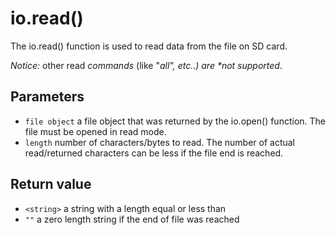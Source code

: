 # io.read()

The io.read() function is used to read data from the file on SD card.

_Notice:_ other read _commands_ (like "_all", etc..) are \*not supported_.

## Parameters

* `file object` a file object that was returned by the io.open() function. The file must be opened in read mode.
* `length` number of characters/bytes to read. The number of actual read/returned characters can be less if the file end is reached.

## Return value

* `<string>` a string with a length equal or less than
* `""` a zero length string if the end of file was reached
